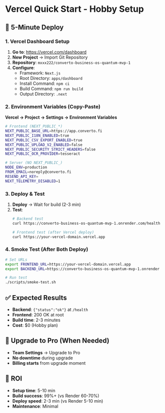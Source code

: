 # Vercel Quick Start - Hobby Setup

## 🚀 5-Minute Deploy

### 1. Vercel Dashboard Setup
1. **Go to**: https://vercel.com/dashboard
2. **New Project** → Import Git Repository
3. **Repository**: `mxxx222/converto-business-os-quantum-mvp-1`
4. **Configure**:
   - Framework: `Next.js`
   - Root Directory: `apps/dashboard`
   - Install Command: `npm ci`
   - Build Command: `npm run build`
   - Output Directory: `.next`

### 2. Environment Variables (Copy-Paste)
**Vercel → Project → Settings → Environment Variables**

```bash
# Frontend (NEXT_PUBLIC_*)
NEXT_PUBLIC_BASE_URL=https://app.converto.fi
NEXT_PUBLIC_I18N_ENABLED=true
NEXT_PUBLIC_CSV_EXPORT_ENABLED=true
NEXT_PUBLIC_UPLOAD_V2_ENABLED=false
NEXT_PUBLIC_SECURITY_STRICT_HEADERS=false
NEXT_PUBLIC_OCR_PROVIDER=tesseract

# Server (NO NEXT_PUBLIC_)
NODE_ENV=production
FROM_EMAIL=noreply@converto.fi
RESEND_API_KEY=
NEXT_TELEMETRY_DISABLED=1
```

### 3. Deploy & Test
1. **Deploy** → Wait for build (2-3 min)
2. **Test**:
   ```bash
   # Backend test
   curl https://converto-business-os-quantum-mvp-1.onrender.com/health

   # Frontend test (after Vercel deploy)
   curl https://your-vercel-domain.vercel.app
   ```

### 4. Smoke Test (After Both Deploy)
```bash
# Set URLs
export FRONTEND_URL=https://your-vercel-domain.vercel.app
export BACKEND_URL=https://converto-business-os-quantum-mvp-1.onrender.com

# Run test
./scripts/smoke-test.sh
```

## ✅ Expected Results
- **Backend**: `{"status":"ok"}` at `/health`
- **Frontend**: 200 OK at root
- **Build time**: 2-3 minutes
- **Cost**: $0 (Hobby plan)

## 🔄 Upgrade to Pro (When Needed)
- **Team Settings** → Upgrade to Pro
- **No downtime** during upgrade
- **Billing starts** from upgrade moment

## 🎯 ROI
- **Setup time**: 5-10 min
- **Build success**: 99%+ (vs Render 60-70%)
- **Deploy speed**: 2-3 min (vs Render 5-10 min)
- **Maintenance**: Minimal
